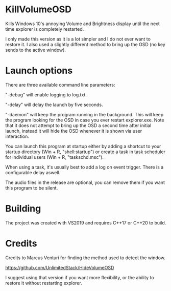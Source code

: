 # KillVolumeOSD

Kills Windows 10's annoying Volume and Brightness display until the next time explorer is completely restarted.

I only made this version as it is a lot simpler and I do not ever want to restore it. I also used a slightly different method to bring up the OSD (no key sends to the active window).

# Launch options

There are three available command line parameters:

"-debug" will enable logging to log.txt.

"-delay" will delay the launch by five seconds.

"-daemon" will keep the program running in the background. This will keep the program looking for the OSD in case you ever restart explorer.exe.
Note that it does not attempt to bring up the OSD a second time after initial launch, instead it will hide the OSD whenever it is shown via user interaction.

You can launch this program at startup either by adding a shortcut to your startup directory (Win + R, "shell:startup") or create a task in task scheduler for individual users (Win + R, "taskschd.msc").

When using a task, it's usually best to add a log on event trigger. There is a configurable delay aswell.

The audio files in the release are optional, you can remove them if you want this program to be silent.

# Building

The project was created with VS2019 and requires C++17 or C++20 to build.

# Credits

Credits to Marcus Venturi for finding the method used to detect the window.

https://github.com/UnlimitedStack/HideVolumeOSD

I suggest using that version if you want more flexibility, or the ability to restore it without restarting explorer.
